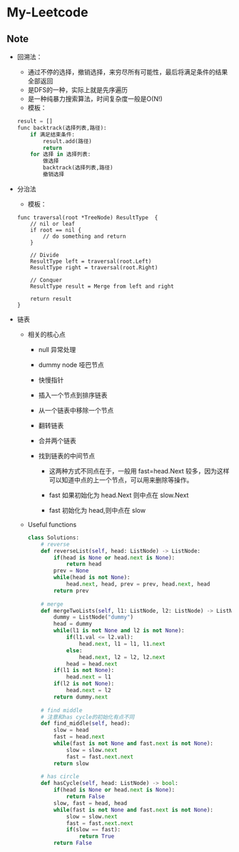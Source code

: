 # My-Leetcode
## Note

- 回溯法：

  - 通过不停的选择，撤销选择，来穷尽所有可能性，最后将满足条件的结果全部返回
  - 是DFS的一种，实际上就是先序遍历
  - 是一种纯暴力搜索算法，时间复杂度一般是O(N!)
  - 模板：

  ```python
  result = []
  func backtrack(选择列表,路径):
      if 满足结束条件:
          result.add(路径)
          return
      for 选择 in 选择列表:
          做选择
          backtrack(选择列表,路径)
          撤销选择
  ```

- 分治法

  - 模板：

  ```
  func traversal(root *TreeNode) ResultType  {
      // nil or leaf
      if root == nil {
          // do something and return
      }
  
      // Divide
      ResultType left = traversal(root.Left)
      ResultType right = traversal(root.Right)
  
      // Conquer
      ResultType result = Merge from left and right
  
      return result
  }
  ```

- 链表
  - 相关的核心点
    - null 异常处理

    - dummy node 哑巴节点

    - 快慢指针

    - 插入一个节点到排序链表

    - 从一个链表中移除一个节点

    - 翻转链表

    - 合并两个链表

    - 找到链表的中间节点

      - 这两种方式不同点在于，一般用 fast=head.Next 较多，因为这样可以知道中点的上一个节点，可以用来删除等操作。

      - fast 如果初始化为 head.Next 则中点在 slow.Next
      - fast 初始化为 head,则中点在 slow

  - Useful functions

    ```python
    class Solutions:
        # reverse
        def reverseList(self, head: ListNode) -> ListNode:
            if(head is None or head.next is None):
                return head
            prev = None
            while(head is not None):
                head.next, head, prev = prev, head.next, head
            return prev
        
        # merge
        def mergeTwoLists(self, l1: ListNode, l2: ListNode) -> ListNode:
            dummy = ListNode("dummy")
            head = dummy
            while(l1 is not None and l2 is not None):
                if(l1.val <= l2.val):
                    head.next, l1 = l1, l1.next
                else:
                    head.next, l2 = l2, l2.next
                head = head.next
            if(l1 is not None):
                head.next = l1
            if(l2 is not None):
                head.next = l2
            return dummy.next
        
        # find middle
        # 注意和has cycle的初始化有点不同
        def find_middle(self, head):
            slow = head
            fast = head.next
            while(fast is not None and fast.next is not None):
                slow = slow.next
                fast = fast.next.next
            return slow
       	
        # has circle
        def hasCycle(self, head: ListNode) -> bool:
            if(head is None or head.next is None):
                return False
            slow, fast = head, head
            while(fast is not None and fast.next is not None):
                slow = slow.next
                fast = fast.next.next
                if(slow == fast):
                    return True
            return False
    ```

    

